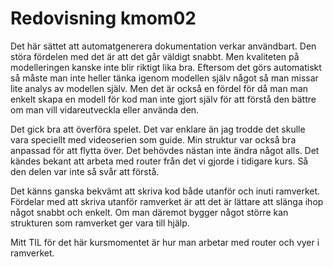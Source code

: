 ---
---
Redovisning kmom02
=========================
Det här sättet att automatgenerera dokumentation verkar användbart. Den störa fördelen med det är att det går väldigt snabbt. Men kvaliteten på modelleringen kanske inte blir riktigt lika bra. Eftersom det görs automatiskt så måste man inte heller tänka igenom modellen själv något så man missar lite analys av modellen själv. Men det är också en fördel för då man man enkelt skapa en modell för kod man inte gjort själv för att förstå den bättre om man vill vidareutveckla eller använda den.

Det gick bra att överföra spelet. Det var enklare än jag trodde det skulle vara speciellt med videoserien som guide. Min struktur var också bra anpassad för att flytta över. Det behövdes nästan inte ändra något alls. Det kändes bekant att arbeta med router från det vi gjorde i tidigare kurs. Så den delen var inte så svår att förstå.

Det känns ganska bekvämt att skriva kod både utanför och inuti ramverket. Fördelar med att skriva utanför ramverket är att det är lättare att slänga ihop något snabbt och enkelt. Om man däremot bygger något större kan strukturen som ramverket ger vara till hjälp.

Mitt TIL för det här kursmomentet är hur man arbetar med router och vyer i ramverket.
